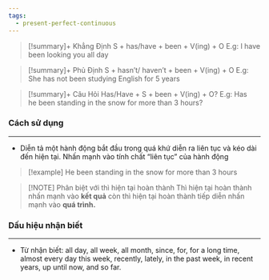 ```yaml
---
tags:
  - present-perfect-continuous
---
```

> [!summary]+ Khẳng Định
> 	S + has/have + been + V(ing) + O
> E.g: I have been looking you all day

> [!summary]+ Phủ Định
> 	S + hasn’t/ haven’t + been + V(ing) + O
> E.g: She has not been studying English for 5 years

> [!summary]+ Câu Hỏi
> 	Has/Have + S + been + V(ing) + O?
> E.g: Has he been standing in the snow for more than 3 hours?

### Cách sử dụng
---
- Diễn tả một hành động bắt đầu trong quá khứ diễn ra liên tục và kéo dài đến hiện tại. Nhấn mạnh vào tính chất “liên tục” của hành động
> [!example] He been standing in the snow for more than 3 hours

> [!NOTE] Phân biệt với thì hiện tại hoàn thành
> Thì hiện tại hoàn thành nhấn mạnh vào **kết quả** còn thì hiện tại hoàn thành tiếp diễn nhấn mạnh vào **quá trình.**
### Dấu hiệu nhận biết
---
- Từ nhận biết: all day, all week, all month, since, for, for a long time, almost every day this week, recently, lately, in the past week, in recent years, up until now, and so far.